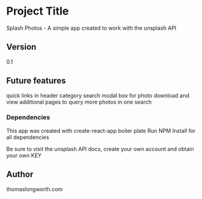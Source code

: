 # Project Title

Splash Photos - A simple app created to work with the unsplash API

## Version

0.1

## Future features 

quick links in header
category search
modal box for photo download and view
additional pages to query more photos in one search

### Dependencies

This app was created with create-react-app boiler plate
Run NPM Install for all dependencies

Be sure to visit the unsplash API docs, create your own account and obtain your own KEY

## Author

thomaslongworth.com


